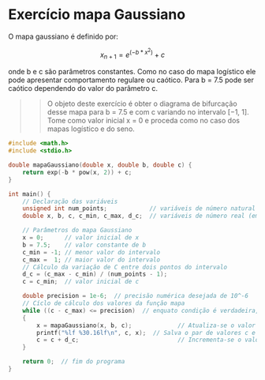 # Exercício mapa Gaussiano

O mapa gaussiano é definido por:
```math
x_{n+1} = e^{(-b * x^2)} + c
```
onde b e c são parâmetros constantes. Como no caso do mapa logı́stico ele
pode apresentar comportamento regulare ou caótico. Para b = 7.5 pode ser
caótico dependendo do valor do parâmetro c.

>> O objeto deste exercı́cio é obter o diagrama de bifurcação desse mapa para b = 7.5 e com c variando no intervalo [−1, 1]. Tome como valor inicial x = 0 e proceda como no caso dos mapas logı́stico e do seno.


```C++ runnable
#include <math.h>
#include <stdio.h>

double mapaGaussiano(double x, double b, double c) {
    return exp(-b * pow(x, 2)) + c;
}

int main() {
    // Declaração das variáveis
    unsigned int num_points;            // variáveis de número natural (em C: inteiro e sem sinal)
    double x, b, c, c_min, c_max, d_c;  // variáveis de número real (em C: precisão dupla)

    // Parâmetros do mapa Gaussiano
    x = 0;      // valor inicial de x
    b = 7.5;    // valor constante de b
    c_min = -1; // menor valor do intervalo
    c_max =  1; // maior valor do intervalo
    // Cálculo da variaçăo de C entre dois pontos do intervalo
    d_c = (c_max - c_min) / (num_points - 1);
    c = c_min;  // valor inicial de c

    double precision = 1e-6;  // precisăo numérica desejada de 10^-6
    // Cíclo de cálculo dos valores da funçăo mapa
    while ((c - c_max) <= precision)  // enquato condição é verdadeira, executa-se o ciclo
    {
        x = mapaGaussiano(x, b, c);             // Atualiza-se o valor de X
        printf("%lf %30.16lf\n", c, x);  // Salva o par de valores c e x no arquivo de saída
        c = c + d_c;                            // Incrementa-se o valor de c no intervalo
    }

    return 0;  // fim do programa
}
```
